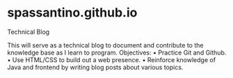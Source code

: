 # spassantino.github.io
Technical Blog

This will serve as a technical blog to document and contribute to the knowledge base as I learn to program. 
Objectives:
• Practice Git and Github.
• Use HTML/CSS to build out a web presence.
• Reinforce knowledge of Java and frontend by writing blog posts about various topics.
